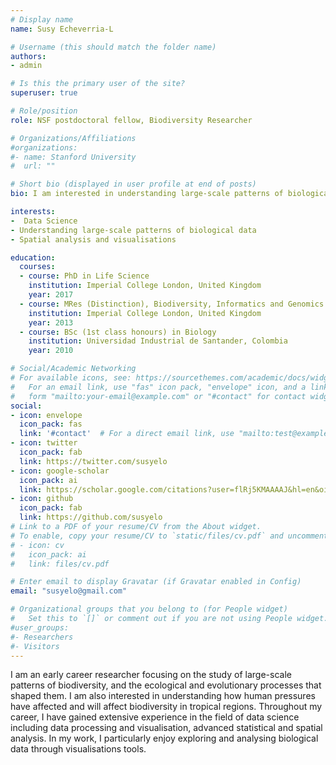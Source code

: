 ```yaml
---
# Display name
name: Susy Echeverria-L

# Username (this should match the folder name)
authors:
- admin

# Is this the primary user of the site?
superuser: true

# Role/position
role: NSF postdoctoral fellow, Biodiversity Researcher

# Organizations/Affiliations
#organizations:
#- name: Stanford University
#  url: ""

# Short bio (displayed in user profile at end of posts)
bio: I am interested in understanding large-scale patterns of biological data using computational tools.

interests:
-  Data Science
- Understanding large-scale patterns of biological data
- Spatial analysis and visualisations

education:
  courses:
  - course: PhD in Life Science
    institution: Imperial College London, United Kingdom
    year: 2017
  - course: MRes (Distinction), Biodiversity, Informatics and Genomics
    institution: Imperial College London, United Kingdom
    year: 2013
  - course: BSc (1st class honours) in Biology
    institution: Universidad Industrial de Santander, Colombia
    year: 2010

# Social/Academic Networking
# For available icons, see: https://sourcethemes.com/academic/docs/widgets/#icons
#   For an email link, use "fas" icon pack, "envelope" icon, and a link in the
#   form "mailto:your-email@example.com" or "#contact" for contact widget.
social:
- icon: envelope
  icon_pack: fas
  link: '#contact'  # For a direct email link, use "mailto:test@example.org".
- icon: twitter
  icon_pack: fab
  link: https://twitter.com/susyelo
- icon: google-scholar
  icon_pack: ai
  link: https://scholar.google.com/citations?user=flRj5KMAAAAJ&hl=en&oi=ao
- icon: github
  icon_pack: fab
  link: https://github.com/susyelo
# Link to a PDF of your resume/CV from the About widget.
# To enable, copy your resume/CV to `static/files/cv.pdf` and uncomment the lines below.  
# - icon: cv
#   icon_pack: ai
#   link: files/cv.pdf

# Enter email to display Gravatar (if Gravatar enabled in Config)
email: "susyelo@gmail.com"

# Organizational groups that you belong to (for People widget)
#   Set this to `[]` or comment out if you are not using People widget.  
#user_groups:
#- Researchers
#- Visitors
---
```


I am an early career researcher focusing on the study of large-scale patterns of biodiversity, and
the ecological and evolutionary processes that shaped them. I am also interested in understanding
how human pressures have affected and will affect biodiversity in tropical regions. Throughout my
career, I have gained extensive experience in the field of data science including data processing and
visualisation, advanced statistical and spatial analysis. In my work, I particularly enjoy exploring and
analysing biological data through visualisations tools.
